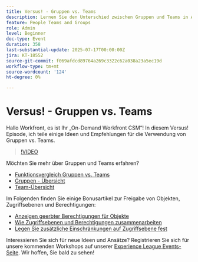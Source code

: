 ```yaml
---
title: Versus! - Gruppen vs. Teams
description: Lernen Sie den Unterschied zwischen Gruppen und Teams in Adobe Workfront kennen, um die Struktur, Zusammenarbeit und Aufgabenverwaltung zu verbessern.
feature: People Teams and Groups
role: Admin
level: Beginner
doc-type: Event
duration: 358
last-substantial-update: 2025-07-17T00:00:00Z
jira: KT-18552
source-git-commit: f069afdcd89764a269c3322c62a038a23a5ec19d
workflow-type: tm+mt
source-wordcount: '124'
ht-degree: 0%

---
```



# Versus! - Gruppen vs. Teams

Hallo Workfront, es ist Ihr „On-Demand Workfront CSM“! In diesem Versus! Episode, ich teile einige Ideen und Empfehlungen für die Verwendung von Gruppen vs. Teams.

>[!VIDEO](https://video.tv.adobe.com/v/3467362/?learn=on&enablevpops&captions=ger)

Möchten Sie mehr über Gruppen und Teams erfahren?

* [Funktionsvergleich Gruppen vs. Teams](https://experienceleague.adobe.com/de/docs/workfront/using/teams-groups/work-with-groups-teams/understanding-differences-and-similarities-between-groups-and-teams)
* [Gruppen - Übersicht](https://experienceleague.adobe.com/de/docs/workfront/using/administration-and-setup/manage-groups/groups/groups)
* [Team-Übersicht](https://experienceleague.adobe.com/de/docs/workfront/using/teams-groups/create-manage-teams/teams-overview)

Im Folgenden finden Sie einige Bonusartikel zur Freigabe von Objekten, Zugriffsebenen und Berechtigungen:

* [Anzeigen geerbter Berechtigungen für Objekte](https://experienceleague.adobe.com/de/docs/workfront/using/basics/grant-request-object-permissions/view-inherited-permissions-on-objects)
* [Wie Zugriffsebenen und Berechtigungen zusammenarbeiten](https://experienceleague.adobe.com/de/docs/workfront/using/administration-and-setup/add-users/access-levels/access-level-overview#how-access-levels-and-permissions-work-together)
* [Legen Sie zusätzliche Einschränkungen auf Zugriffsebene fest](https://experienceleague.adobe.com/de/docs/workfront/using/administration-and-setup/add-users/configure-access/create-modify-access-levels#planner-users:~:text=Click%20Set%20additional%20restrictions%2C%20then%20set%20any%20of%20the%20following%20restrictions%20for%20the%20access%20level)

Interessieren Sie sich für neue Ideen und Ansätze? Registrieren Sie sich für unsere kommenden Workshops auf unserer [Experience League Events-Seite](https://experienceleague.adobe.com/de/events?filters=Workfront). Wir hoffen, Sie bald zu sehen!


